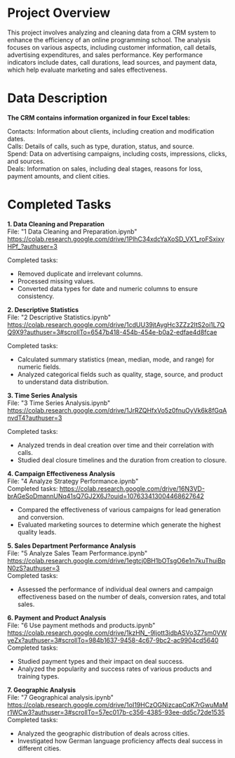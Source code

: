 # Project Overview

This project involves analyzing and cleaning data from a CRM system to enhance the efficiency of an online programming school. The analysis focuses on various aspects, including customer information, call details, advertising expenditures, and sales performance. Key performance indicators include dates, call durations, lead sources, and payment data, which help evaluate marketing and sales effectiveness.

# Data Description

**The CRM contains information organized in four Excel tables:**

Contacts: Information about clients, including creation and modification dates.  
Calls: Details of calls, such as type, duration, status, and source.  
Spend: Data on advertising campaigns, including costs, impressions, clicks, and sources.  
Deals: Information on sales, including deal stages, reasons for loss, payment amounts, and client cities.  

# Completed Tasks

**1. Data Cleaning and Preparation**   
File: "1 Data Cleaning and Preparation.ipynb"  https://colab.research.google.com/drive/1PlhC34xdcYaXoSD_VX1_roFSxixyHPf_?authuser=3  

Completed tasks:  
- Removed duplicate and irrelevant columns.  
- Processed missing values.  
- Converted data types for date and numeric columns to ensure consistency.  

**2. Descriptive Statistics**    
File: "2 Descriptive Statistics.ipynb" https://colab.research.google.com/drive/1cdUU39jtAygHc3ZZz2ItS2oi1L7QQ9X9?authuser=3#scrollTo=6547b418-454b-454e-b0a2-edfae4d8fcae  

Completed tasks:   
- Calculated summary statistics (mean, median, mode, and range) for numeric fields.   
- Analyzed categorical fields such as quality, stage, source, and product to understand data distribution.    

**3. Time Series Analysis**   
File: "3 Time Series Analysis.ipynb"  https://colab.research.google.com/drive/1JrRZQHfxVo5z0fnuOyVk6k8fGqAnvdT4?authuser=3   

Completed tasks:  
- Analyzed trends in deal creation over time and their correlation with calls.  
- Studied deal closure timelines and the duration from creation to closure.  

**4. Campaign Effectiveness Analysis**    
File: "4 Analyze Strategy Performance.ipynb"  
Completed tasks:  https://colab.research.google.com/drive/16N3VD-brAGeSoDmannUNq41sQ7GJ2X6J?ouid=107633413004468627642  

- Compared the effectiveness of various campaigns for lead generation and conversion.  
- Evaluated marketing sources to determine which generate the highest quality leads.  

**5. Sales Department Performance Analysis**    
File: "5 Analyze Sales Team Performance.ipynb"  
https://colab.research.google.com/drive/1egtcj0BH1bOTsgO6e1n7kuThuiBpN0zS?authuser=3  
Completed tasks:  
- Assessed the performance of individual deal owners and campaign effectiveness based on the number of deals, conversion rates, and total sales.  

**6. Payment and Product Analysis**    
File: "6 Use payment methods and products.ipynb"   https://colab.research.google.com/drive/1kzHN_-9ljott3idbASVo3Z7sm0VWyeZx?authuser=3#scrollTo=984b1637-9458-4c67-9bc2-ac9904cd5640  
Completed tasks:   
- Studied payment types and their impact on deal success.    
- Analyzed the popularity and success rates of various products and training types.  

**7. Geographic Analysis**    
File: "7 Geographical analysis.ipynb"      https://colab.research.google.com/drive/1oI19HCzOGNizcapCqK7rGwuMaMr1WCw3?authuser=3#scrollTo=57ec017b-c356-4385-93ee-dd5c72de1535  
Completed tasks:   
- Analyzed the geographic distribution of deals across cities.   
- Investigated how German language proficiency affects deal success in different cities.   
